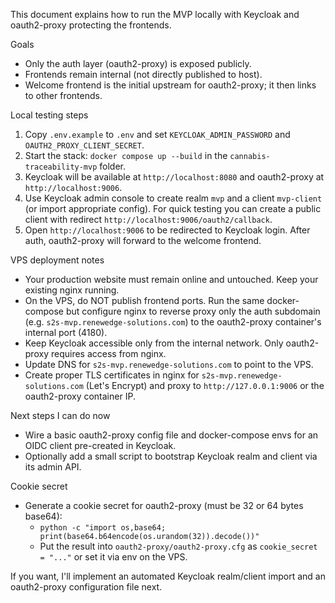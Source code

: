 This document explains how to run the MVP locally with Keycloak and oauth2-proxy protecting the frontends.

Goals
- Only the auth layer (oauth2-proxy) is exposed publicly.
- Frontends remain internal (not directly published to host).
- Welcome frontend is the initial upstream for oauth2-proxy; it then links to other frontends.

Local testing steps
1. Copy `.env.example` to `.env` and set `KEYCLOAK_ADMIN_PASSWORD` and `OAUTH2_PROXY_CLIENT_SECRET`.
2. Start the stack: `docker compose up --build` in the `cannabis-traceability-mvp` folder.
3. Keycloak will be available at `http://localhost:8080` and oauth2-proxy at `http://localhost:9006`.
4. Use Keycloak admin console to create realm `mvp` and a client `mvp-client` (or import appropriate config). For quick testing you can create a public client with redirect `http://localhost:9006/oauth2/callback`.
5. Open `http://localhost:9006` to be redirected to Keycloak login. After auth, oauth2-proxy will forward to the welcome frontend.

VPS deployment notes
- Your production website must remain online and untouched. Keep your existing nginx running.
- On the VPS, do NOT publish frontend ports. Run the same docker-compose but configure nginx to reverse proxy only the auth subdomain (e.g. `s2s-mvp.renewedge-solutions.com`) to the oauth2-proxy container's internal port (4180).
- Keep Keycloak accessible only from the internal network. Only oauth2-proxy requires access from nginx.
- Update DNS for `s2s-mvp.renewedge-solutions.com` to point to the VPS.
- Create proper TLS certificates in nginx for `s2s-mvp.renewedge-solutions.com` (Let's Encrypt) and proxy to `http://127.0.0.1:9006` or the oauth2-proxy container IP.

Next steps I can do now
- Wire a basic oauth2-proxy config file and docker-compose envs for an OIDC client pre-created in Keycloak.
- Optionally add a small script to bootstrap Keycloak realm and client via its admin API.

Cookie secret
- Generate a cookie secret for oauth2-proxy (must be 32 or 64 bytes base64):
	- `python -c "import os,base64; print(base64.b64encode(os.urandom(32)).decode())"`
	- Put the result into `oauth2-proxy/oauth2-proxy.cfg` as `cookie_secret = "..."` or set it via env on the VPS.

If you want, I'll implement an automated Keycloak realm/client import and an oauth2-proxy configuration file next.
